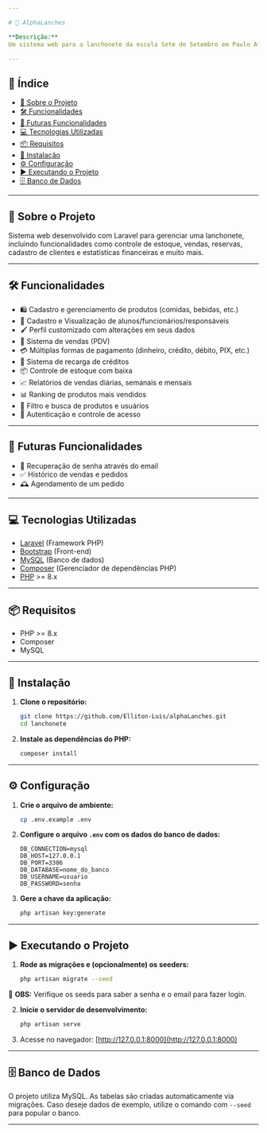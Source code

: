 ```yaml
---

# 🍔 AlphaLanches

**Descrição:**
Um sistema web para a lanchonete da escola Sete de Setembro em Paulo Afonso - BA, desenvolvido por estudantes do 3º período do curso de Sistema de Informações em parceria com a faculdade do mesmo grupo, UniRios também de Paulo Afonso - BA. Projeto realizado para melhorar a eficiência e promover a total eficácia das vendas de produtos alimentícios para os demais alunos.

---
```


## 📜 Índice

* [🚀 Sobre o Projeto](#-sobre-o-projeto)
* [🛠 Funcionalidades](#-funcionalidades)
* [📅 Futuras Funcionalidades](#-futuras-funcionalidades)
* [💻 Tecnologias Utilizadas](#-tecnologias-utilizadas)
* [📦 Requisitos](#-requisitos)
* [🔧 Instalação](#-instalação)
* [⚙️ Configuração](#️-configuração)
* [▶️ Executando o Projeto](#️-executando-o-projeto)
* [🗄️ Banco de Dados](#️-banco-de-dados)

---

## 🚀 Sobre o Projeto

Sistema web desenvolvido com Laravel para gerenciar uma lanchonete, incluindo funcionalidades como controle de estoque, vendas, reservas, cadastro de clientes e estatísticas financeiras e muito mais.

---

## 🛠 Funcionalidades

* 🛍️ Cadastro e gerenciamento de produtos (comidas, bebidas, etc.)
* 👤 Cadastro e Visualização de alunos/funcionários/responsáveis
* 🖌️ Perfil customizado com alterações em seus dados
* 🛒 Sistema de vendas (PDV)
* 💳 Múltiplas formas de pagamento (dinheiro, crédito, débito, PIX, etc.)
* 🏧 Sistema de recarga de créditos
* 📦 Controle de estoque com baixa
* 📈 Relatórios de vendas diárias, semanais e mensais
* 📊 Ranking de produtos mais vendidos
* 🔎 Filtro e busca de produtos e usuários
* 🔐 Autenticação e controle de acesso

---

## 📅 Futuras Funcionalidades

* 🔑 Recuperação de senha através do email
* ✅ Histórico de vendas e pedidos
* 🕰️ Agendamento de um pedido
---

## 💻 Tecnologias Utilizadas

* [Laravel](https://laravel.com/) (Framework PHP)
* [Bootstrap](https://getbootstrap.com/) (Front-end)
* [MySQL](https://www.mysql.com/) (Banco de dados)
* [Composer](https://getcomposer.org/) (Gerenciador de dependências PHP)
* [PHP](https://www.php.net/) >= 8.x

---

## 📦 Requisitos

* PHP >= 8.x
* Composer
* MySQL

---

## 🔧 Instalação

1. **Clone o repositório:**

   ```bash
   git clone https://github.com/Elliton-Luis/alphaLanches.git
   cd lanchonete
   ```

2. **Instale as dependências do PHP:**

   ```bash
   composer install
   ```
---

## ⚙️ Configuração

1. **Crie o arquivo de ambiente:**

   ```bash
   cp .env.example .env
   ```

2. **Configure o arquivo `.env` com os dados do banco de dados:**

   ```
   DB_CONNECTION=mysql
   DB_HOST=127.0.0.1
   DB_PORT=3306
   DB_DATABASE=nome_do_banco
   DB_USERNAME=usuario
   DB_PASSWORD=senha
   ```

3. **Gere a chave da aplicação:**

   ```bash
   php artisan key:generate
   ```

---

## ▶️ Executando o Projeto

1. **Rode as migrações e (opcionalmente) os seeders:**

   ```bash
   php artisan migrate --seed
   ```
🚨 **OBS:** Verifique os seeds para saber a senha e o email para fazer login.

2. **Inicie o servidor de desenvolvimento:**

   ```bash
   php artisan serve
   ```

3. Acesse no navegador:
   [http://127.0.0.1:8000](http://127.0.0.1:8000)

---

## 🗄️ Banco de Dados

O projeto utiliza MySQL. As tabelas são criadas automaticamente via migrações. Caso deseje dados de exemplo, utilize o comando com `--seed` para popular o banco.

---

